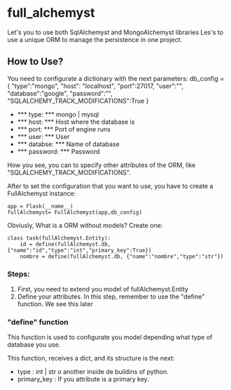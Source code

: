 # full_alchemyst
Let's you to use both SqlAlchemyst and MongoAlchemyst libraries
Les's to use a unique ORM to manage the persistence in one project. 

## How to Use?
You need to configurate a dictionary with the next parameters:
db_config = {
    "type":"mongo",
    "host": "localhost",
    "port":27017,
    "user":"",
    "database":"google",
    "password":"",
    "SQLALCHEMY_TRACK_MODIFICATIONS":True
}

- *** type: ***  mongo | mysql
- *** host: ***  Host where the database is
- *** port: ***  Port of engine runs
- *** user: ***  User
- *** databse: ***  Name of database
- *** password: ***  Password

How you see, you can to specify other attributes of the ORM, like "SQLALCHEMY_TRACK_MODIFICATIONS".

After to set the configuration that you want to use, you have to create a FullAlchemyst instance:

```
app = Flask(__name__)
fullAlchemyst= FullAlchemyst(app,db_config)
```

Obviusly, What is a ORM without models? Create one:

```
class task(fullAlchemyst.Entity):
    id = define(fullAlchemyst.db, {"name":"id","type":"int","primary_key":True})
    nombre = define(fullAlchemyst.db, {"name":"nombre","type":"str"})
```

### Steps:
1. First, you need to extend you model of fullAlchemyst.Entity
2. Define your attributes. In this step, remember to use the "define" function. We see this later

### "define" function
This function is used to configurate you model depending what type of database you use.

This function, receives a dict, and its structure is the next:
- type : int | str o another inside de buildins of python.
- primary_key : If you attribute is a primary key.